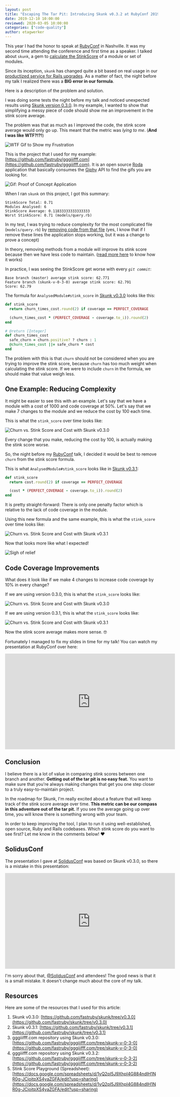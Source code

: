 ```yaml
---
layout: post
title: "Escaping The Tar Pit: Introducing Skunk v0.3.2 at RubyConf 2019"
date: 2019-12-10 10:00:00
reviewed: 2020-03-05 10:00:00
categories: ["code-quality"]
author: etagwerker
---
```


This year I had the honor to speak at [RubyConf](https://rubyconf.org) in Nashville.
It was my second time attending the conference and first time as a speaker. I
talked about `skunk`, a gem to [calculate the StinkScore](https://github.com/fastruby/skunk)
of a module or set of modules.

Since its inception, `skunk` has changed quite a bit based on real usage in
our [productized service for Rails upgrades](https://fastruby.io). As a matter
of fact, the night before my talk I realized there was a **BIG error in our
formula**.

Here is a description of the problem and solution.

<!--more-->

I was doing some tests the night before my talk and noticed unexpected
results using [Skunk version 0.3.0](https://github.com/fastruby/skunk/tree/v0.3.0).
In my example, I wanted to show that simplifying a messy piece of code should show
me an improvement in the stink score average.

The problem was that as much as I improved the code, the stink score average would
only go up. This meant that the metric was _lying to me_. (**And I was like WTF?!?!**)

<img src="/blog/assets/images/wtf.gif" alt="WTF Gif to Show my Frustration">

This is the project that I used for my example: [https://github.com/fastruby/gggiiifff.com](https://github.com/fastruby/gggiiifff.com). It is an open source [Roda](https://github.com/jeremyevans/roda)
application that basically consumes the [Giphy](https://www.giphy.com) API to
find the gifs you are looking for.

<img src="/blog/assets/images/gggiiifff-com.png" alt="Gif: Proof of Concept Application">

When I ran `skunk` on this project, I got this summary:

```
StinkScore Total: 0.71
Modules Analysed: 6
StinkScore Average: 0.11833333333333333
Worst StinkScore: 0.71 (models/query.rb)
```

In my test, I was trying to reduce complexity for the most complicated file
(`models/query.rb`) by [removing code from that file]((https://github.com/fastruby/gggiiifff.com/commit/d6195a8d6f46d194f9c51c49e30b5e5ba5cdb803)) (yes, I know that if I remove these
lines the application stops working, but it was a change to prove a concept)

In theory, removing methods from a module will improve its stink score because
then we have less code to maintain. ([read more here](https://www.fastruby.io/blog/code-quality/intruducing-skunk-stink-score-calculator.html) to know how it works)

In practice, I was seeing the StinkScore get worse with every _`git commit`_:

```
Base branch (master) average stink score: 62.771
Feature branch (skunk-v-0-3-0) average stink score: 62.791
Score: 62.79
```

The formula for `AnalysedModule#stink_score` in [Skunk v0.3.0](https://github.com/fastruby/skunk/tree/v0.3.0)
looks like this:

```ruby
def stink_score
  return churn_times_cost.round(2) if coverage == PERFECT_COVERAGE

  (churn_times_cost * (PERFECT_COVERAGE - coverage.to_i)).round(2)
end

# @return [Integer]
def churn_times_cost
  safe_churn = churn.positive? ? churn : 1
  @churn_times_cost ||= safe_churn * cost
end
```

The problem with this is that `churn` should not be considered when you are trying
to improve the stink score, because `churn` has too much weight when calculating
the stink score. If we were to include `churn` in the formula, we should make
that value weigh less.

## One Example: Reducing Complexity

It might be easier to see this with an example. Let's say that we have a module
with a cost of 1000 and code coverage at 50%. Let's say that we make 7 changes
to the module and we reduce the cost by 100 each time.

This is what the `stink_score` over time looks like:

<img src="/blog/assets/images/skunk-v0-3-0-graph.png" alt="Churn vs. Stink Score and Cost with Skunk v0.3.0">

Every change that you make, reducing the cost by 100, is actually making the
stink score worse.

So, the night before my [RubyConf](https://rubyconf.org) talk, I decided it
would be best to remove `churn` from the stink score formula.

This is what `AnalysedModule#stink_score` looks like in [Skunk v0.3.1](https://github.com/fastruby/skunk/blob/v0.3.1/lib/skunk/rubycritic/analysed_module.rb):

```ruby
def stink_score
  return cost.round(2) if coverage == PERFECT_COVERAGE

  (cost * (PERFECT_COVERAGE - coverage.to_i)).round(2)
end
```

It is pretty straight-forward: There is only one penalty factor which is
relative to the lack of code coverage in the module.

Using this new formula and the same example, this is what the `stink_score` over
time looks like:

<img src="/blog/assets/images/skunk-v0-3-1-graph.png" alt="Churn vs. Stink Score and Cost with Skunk v0.3.1">

Now that looks more like what I expected!

<img src="/blog/assets/images/sigh.gif" alt="Sigh of relief">

## Code Coverage Improvements

What does it look like if we make 4 changes to increase code coverage by 10%
in every change?

If we are using version 0.3.0, this is what the `stink_score` looks like:

<img src="/blog/assets/images/skunk-v0-3-0-coverage-graph.png"
     alt="Churn vs. Stink Score and Cost with Skunk v0.3.0">

If we are using version 0.3.1, this is what the `stink_score` looks like:

<img src="/blog/assets/images/skunk-v0-3-1-coverage-graph.png"
     alt="Churn vs. Stink Score and Cost with Skunk v0.3.1">

Now the stink score average makes more sense. 🤓

Fortunately I managed to fix my slides in time for my talk! You can watch my
presentation at RubyConf over here:

<iframe width="560" height="315" src="https://www.youtube.com/embed/ZyU6K6eR-_A" frameborder="0" allow="accelerometer; autoplay; encrypted-media; gyroscope; picture-in-picture" allowfullscreen></iframe>

## Conclusion

I believe there is a lot of value in comparing stink scores between one branch
and another. **Getting out of the tar pit is no easy feat.** You want to make sure
that you're always making changes that get you one step closer to a truly
easy-to-maintain project.

In the roadmap for Skunk, I'm really excited about a feature that will keep track
of the stink score average over time. **This metric can be our compass in this
adventure out of the tar pit.** If you see the average going up over time, you
will know there is something wrong with your team.

In order to keep improving the tool, I plan to run it using well-established,
open source, Ruby and Rails codebases. Which stink score do you want to see
first? Let me know in the comments below! ❤️

## SolidusConf

The presentation I gave at [SolidusConf](https://conf.solidus.io) was based on
Skunk v0.3.0, so there is a mistake in this presentation:

<iframe width="560" height="315" src="https://www.youtube.com/embed/am-oVaAkDNw" frameborder="0" allow="accelerometer; autoplay; encrypted-media; gyroscope; picture-in-picture" allowfullscreen></iframe>

I'm sorry about that, [@SolidusConf](https://twitter.com/SolidusIO) and attendees!
The good news is that it is a small mistake. It doesn't change much about the
core of my talk.

## Resources

Here are some of the resources that I used for this article:

1. Skunk v0.3.0: [https://github.com/fastruby/skunk/tree/v0.3.0](https://github.com/fastruby/skunk/tree/v0.3.0)
2. Skunk v0.3.1: [https://github.com/fastruby/skunk/tree/v0.3.1](https://github.com/fastruby/skunk/tree/v0.3.1)
3. gggiiifff.com repository using Skunk v0.3.0: [https://github.com/fastruby/gggiiifff.com/tree/skunk-v-0-3-0](https://github.com/fastruby/gggiiifff.com/tree/skunk-v-0-3-0)
4. gggiiifff.com repository using Skunk v0.3.2: [https://github.com/fastruby/gggiiifff.com/tree/skunk-v-0-3-2](https://github.com/fastruby/gggiiifff.com/tree/skunk-v-0-3-2)
5. Stink Score Playground (Spreadsheet): [https://docs.google.com/spreadsheets/d/1yQ2pI5J9XhpI4G884ndIH1NR0g-JCjoitpXS4yaZGFA/edit?usp=sharing](https://docs.google.com/spreadsheets/d/1yQ2pI5J9XhpI4G884ndIH1NR0g-JCjoitpXS4yaZGFA/edit?usp=sharing)
